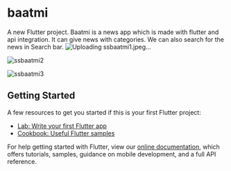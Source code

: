 # baatmi

A new Flutter project.
Baatmi is a news app which is made with flutter and api integration.
It can give news with categories.
We can also search for the news in Search bar.
![Uploading ssbaatmi1.jpeg…]()

![ssbaatmi2](https://user-images.githubusercontent.com/91379567/145763369-a4dc5d45-e3ac-4f88-b295-7ffcc1eb0a3d.jpeg)


![ssbaatmi3](https://user-images.githubusercontent.com/91379567/145763384-5af64148-27f1-4feb-90de-6523fb50c11b.jpeg)


## Getting Started

A few resources to get you started if this is your first Flutter project:

- [Lab: Write your first Flutter app](https://flutter.dev/docs/get-started/codelab)
- [Cookbook: Useful Flutter samples](https://flutter.dev/docs/cookbook)

For help getting started with Flutter, view our
[online documentation](https://flutter.dev/docs), which offers tutorials,
samples, guidance on mobile development, and a full API reference.
